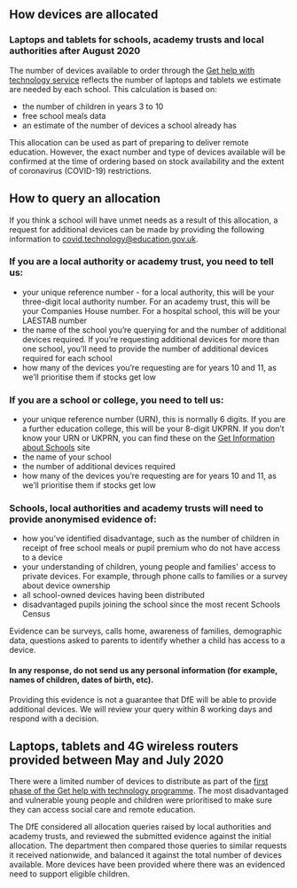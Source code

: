 ## How devices are allocated

### Laptops and tablets for schools, academy trusts and local authorities after August 2020

The number of devices available to order through the [Get help with technology service](/start) reflects the number of laptops and tablets we estimate are needed by each school. This calculation is based on:

* the number of children in years 3 to 10
* free school meals data
* an estimate of the number of devices a school already has

This allocation can be used as part of preparing to deliver remote education. However, the exact number and type of devices available will be confirmed at the time of ordering based on stock availability and the extent of coronavirus (COVID-19) restrictions.

## How to query an allocation

If you think a school will have unmet needs as a result of this allocation, a request for additional devices can be made by providing the following information to [covid.technology@education.gov.uk](mailto:covid.technology@education.gov.uk).

### If you are a local authority or academy trust, you need to tell us:

* your unique reference number - for a local authority, this will be your three-digit local authority number. For an academy trust, this will be your Companies House number. For a hospital school, this will be your LAESTAB number
* the name of the school you’re querying for and the number of additional devices required. If you’re requesting additional devices for more than one school, you’ll need to provide the number of additional devices required for each school
* how many of the devices you’re requesting are for years 10 and 11, as we’ll prioritise them if stocks get low

### If you are a school or college, you need to tell us:

* your unique reference number (URN), this is normally 6 digits. If you are a further education college, this will be your 8-digit UKPRN. If you don’t know your URN or UKPRN, you can find these on the [Get Information about Schools](https://get-information-schools.service.gov.uk/) site
* the name of your school
* the number of additional devices required
* how many of the devices you’re requesting are for years 10 and 11, as we’ll prioritise them if stocks get low

### Schools, local authorities and academy trusts will need to provide anonymised evidence of:

* how you’ve identified disadvantage, such as the number of children in receipt of free school meals or pupil premium who do not have access to a device
* your understanding of children, young people and families' access to private devices. For example, through phone calls to families or a survey about device ownership
* all school-owned devices having been distributed
* disadvantaged pupils joining the school since the most recent Schools Census

Evidence can be surveys, calls home, awareness of families, demographic data, questions asked to parents to identify whether a child has access to a device.

#### In any response, do not send us any personal information (for example, names of children, dates of birth, etc).

Providing this evidence is not a guarantee that DfE will be able to provide additional devices. We will review your query within 8 working days and respond with a decision.

## Laptops, tablets and 4G wireless routers provided between May and July 2020

There were a limited number of devices to distribute as part of the [first phase of the Get help with technology programme](https://www.gov.uk/guidance/laptops-tablets-and-4g-wireless-routers-provided-during-coronavirus-covid-19). The most disadvantaged and vulnerable young people and children were prioritised to make sure they can access social care and remote education.

The DfE considered all allocation queries raised by local authorities and academy trusts, and reviewed the submitted evidence against the initial allocation. The department then compared those queries to similar requests it received nationwide, and balanced it against the total number of devices available. More devices have been provided where there was an evidenced need to support eligible children.
